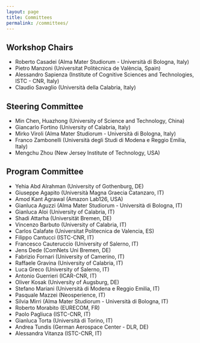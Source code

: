 ```yaml
---
layout: page
title: Committees
permalink: /committees/
---
```


## Workshop Chairs

- Roberto Casadei (Alma Mater Studiorum - Università di Bologna, Italy)
- Pietro Manzoni (Universitat Politècnica de València, Spain)
- Alessandro Sapienza (Institute of Cognitive Sciences and Technologies, ISTC - CNR, Italy)
- Claudio Savaglio (Università della Calabria, Italy)


## Steering Committee

- Min Chen, Huazhong (University of Science and Technology, China)
- Giancarlo Fortino (University of Calabria, Italy)
- Mirko Viroli (Alma Mater Studiorum - Università di Bologna, Italy)
- Franco Zambonelli (Università degli Studi di Modena e Reggio Emilia, Italy)
- Mengchu Zhou (New Jersey Institute of Technology, USA)

<!-- 
## Publicity Chairs

- Flavia Delicato (Fluminense Federal University, Brazil)
- Kevin Wang (University of Auckland, New Zealand)

-->

## Program Committee 

- Yehia Abd Alrahman (University of Gothenburg, DE)
- Giuseppe Agapito (Università Magna Graecia Catanzaro, IT)
- Amod Kant Agrawal (Amazon Lab126, USA)
- Gianluca Aguzzi (Alma Mater Studiorum - Università di Bologna, IT)
- Gianluca Aloi (University of Calabria, IT)
- Shadi Attarha (Universität Bremen, DE)
- Vincenzo Barbuto (University of Calabria, IT)
- Carlos Calafate (Universitat Politecnica de Valencia, ES)
- Filippo Cantucci (ISTC-CNR, IT)
- Francesco Cauteruccio (University of Salerno, IT)
- Jens Dede (ComNets Uni Bremen, DE)
- Fabrizio Fornari (University of Camerino, IT)
- Raffaele Gravina (University of Calabria, IT)
- Luca Greco (University of Salerno, IT)
- Antonio Guerrieri (ICAR-CNR, IT)
- Oliver Kosak (University of Augsburg, DE)
- Stefano Mariani (Università di Modena e Reggio Emilia, IT)
- Pasquale Mazzei (Neosperience, IT)
- Silvia Mirri (Alma Mater Studiorum - Università di Bologna, IT)
- Roberto Morabito (EURECOM, FR)
- Paolo Pagliuca (ISTC-CNR, IT)
- Gianluca Torta (Università di Torino, IT)
- Andrea Tundis (German Aerospace Center - DLR, DE)
- Alessandra Vitanza (ISTC-CNR, IT)
